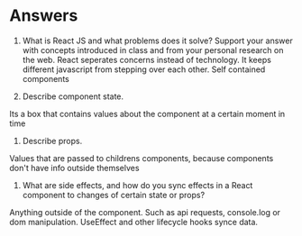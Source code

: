 # Answers

1. What is React JS and what problems does it solve? Support your answer with concepts introduced in class and from your personal research on the web.
React seperates concerns instead of technology. It keeps different javascript from stepping over each other. Self contained components

1. Describe component state.

Its a box that contains values about the component at a certain moment in time

1. Describe props.

Values that are passed to childrens components, because components don't have info outside themselves

1. What are side effects, and how do you sync effects in a React component to changes of certain state or props?

Anything outside of the component. Such as api requests, console.log or dom manipulation. UseEffect and other lifecycle hooks synce data.
